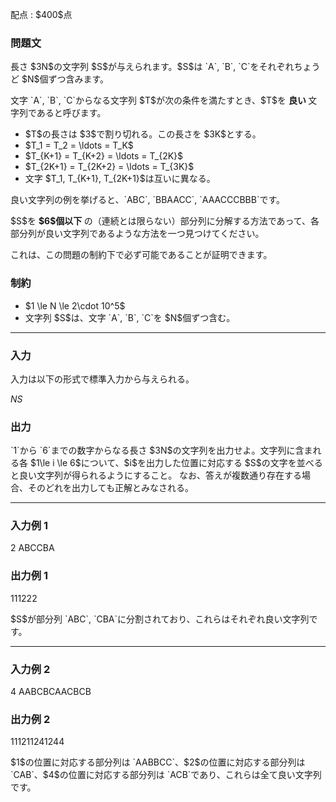 
<div>

<span>

<span>

<p>
配点 : $400$点
</p>

<div>

<section>

### **問題文**

<p>
長さ $3N$の文字列 $S$が与えられます。$S$は `A`, `B`, `C`をそれぞれちょうど $N$個ずつ含みます。
</p>

<p>
文字 `A`, `B`, `C`からなる文字列 $T$が次の条件を満たすとき、$T$を 
<strong>
良い
</strong>
文字列であると呼びます。
</p>

<ul>

<li>
$T$の長さは $3$で割り切れる。この長さを $3K$とする。
</li>

<li>
$T_1 = T_2 = \ldots = T_K$
</li>

<li>
$T_{K+1} = T_{K+2} = \ldots = T_{2K}$
</li>

<li>
$T_{2K+1} = T_{2K+2} = \ldots = T_{3K}$
</li>

<li>
文字 $T_1, T_{K+1}, T_{2K+1}$は互いに異なる。
</li>

</ul>

<p>
良い文字列の例を挙げると、`ABC`, `BBAACC`, `AAACCCBBB`です。
</p>

<p>
$S$を 
<strong>
$6$個以下
</strong>
の（連続とは限らない）部分列に分解する方法であって、各部分列が良い文字列であるような方法を一つ見つけてください。
</p>

<p>
これは、この問題の制約下で必ず可能であることが証明できます。
</p>

</section>

</div>

<div>

<section>

### **制約**

<ul>

<li>
$1 \le N \le 2\cdot 10^5$
</li>

<li>
文字列 $S$は、文字 `A`, `B`, `C`を $N$個ずつ含む。
</li>

</ul>

</section>

</div>

---

<div>

<div>

<section>

### **入力**

<p>
入力は以下の形式で標準入力から与えられる。
</p>

<div>

$N$$S$
</div>

</section>

</div>

<div>

<section>

### **出力**

<p>
`1`から `6`までの数字からなる長さ $3N$の文字列を出力せよ。文字列に含まれる各 $1\le i \le 6$について、$i$を出力した位置に対応する $S$の文字を並べると良い文字列が得られるようにすること。 
なお、答えが複数通り存在する場合、そのどれを出力しても正解とみなされる。
</p>

</section>

</div>

</div>

---

<div>

<section>

### **入力例 1**

<div>

2
ABCCBA

</div>

</section>

</div>

<div>

<section>

### **出力例 1**

<div>

111222

</div>

<p>
$S$が部分列 `ABC`, `CBA`に分割されており、これらはそれぞれ良い文字列です。
</p>

</section>

</div>

---

<div>

<section>

### **入力例 2**

<div>

4
AABCBCAACBCB

</div>

</section>

</div>

<div>

<section>

### **出力例 2**

<div>

111211241244

</div>

<p>
$1$の位置に対応する部分列は `AABBCC`、$2$の位置に対応する部分列は `CAB`、$4$の位置に対応する部分列は `ACB`であり、これらは全て良い文字列です。
</p>

</section>

</div>

</span>

</span>

</div>

